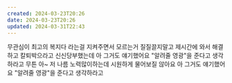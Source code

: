 ```yaml
---
created: 2024-03-23T20:26
date: 2024-03-23T20:26
updated: 2024-03-31T22:43
---
```

무관심이 최고의 복지다 라는걸 지켜주면서
모르는거 질질끌지말고 제시간에 와서 해결하고 칼퇴박으라고 신신당부했는데
아 그거도 얘기했어요 "알려줄 영광"을 준다고 생각하라고
무튼 아~ 저 나름 노력많이하는데
시원하게 물어보질 않아요
아 그거도 얘기했어요 "알려줄 영광"을 준다고 생각하라고